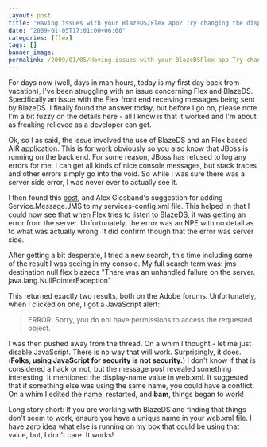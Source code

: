 ```yaml
---
layout: post
title: "Having issues with your BlazeDS/Flex app? Try changing the display-name"
date: "2009-01-05T17:01:00+06:00"
categories: [flex]
tags: []
banner_image: 
permalink: /2009/01/05/Having-issues-with-your-BlazeDSFlex-app-Try-changing-the-displayname
---
```


For days now (well, days in man hours, today is my first day back from vacation), I've been struggling with an issue concerning Flex and BlazeDS. Specifically an issue with the Flex front end receiving messages being sent by BlazeDS. I finally found the answer today, but before I go on, please note I'm a bit fuzzy on the details here - all I know is that it worked and I'm about as freaking relieved as a developer can get.
<!--more-->
Ok, so I as said, the issue involved the use of BlazeDS and an Flex based AIR application. This is for <a href="http://www.broadchoice.com">work</a> obviously so you also know that JBoss is running on the back end. For some reason, JBoss has refused to log any errors for me. I can get all kinds of nice console messages, but stack traces and other errors simply go into the void. So while I was sure there was a server side error, I was never ever to actually see it.

I then found this <a href="http://www.adobeforums.com/webx/.59b6c1a9">post</a>, and Alex Glosband's suggestion for adding Service.Message.JMS to my services-config.xml file. This helped in that I could now see that when Flex tries to listen to BlazeDS, it was getting an error from the server. Unfortunately, the error was an NPE with no detail as to what was actually wrong. It did confirm though that the error was server side.

After getting a bit desperate, I tried a new search, this time including some of the result I was seeing in my console. My full search term was: jms destination null flex blazeds "There was an unhandled failure on the server. java.lang.NullPointerException"

This returned exactly two results, both on the Adobe forums. Unfortunately, when I clicked on one, I got a JavaScript alert:

<blockquote>
<p>
ERROR: Sorry, you do not have permissions to access the requested object.
</p>
</blockquote>

I was then pushed away from the thread. On a whim I thought - let me just disable JavaScript. There is no way that will work. Surprisingly, it does. (<b>Folks, using JavaScript for security is not security.</b>) I don't know if that is considered a hack or not, but the message post revealed something interesting. It mentioned the display-name value in web.xml. It suggested that if something else was using the same name, you could have a conflict. On a whim I edited the name, restarted, and <b>bam</b>, things began to work!

Long story short: If you are working with BlazeDS and finding that things don't seem to work, ensure you have a unique name in your web.xml file. I have <i>zero</i> idea what else is running on my box that could be using that value, but, I don't care. It works!